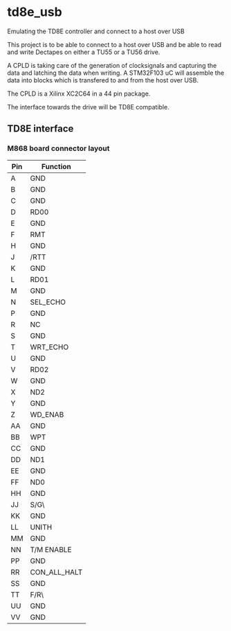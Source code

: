 # td8e_usb
Emulating the TD8E controller and connect to a host over USB

This project is to be able to connect to a host over USB and be able to read and write Dectapes on either a TU55 or a TU56 drive.

A CPLD is taking care of the generation of clocksignals and capturing the data and latching the data when writing. A STM32F103 uC will assemble the data into blocks which is transfered to and from the host over USB.

The CPLD is a Xilinx XC2C64 in a 44 pin package. 

The interface towards the drive will be TD8E compatible. 

## TD8E interface

### M868 board connector layout

|   Pin   |   Function |
|---------|------------|
|    A    |   GND      |
|    B    |   GND      |
|    C    |   GND      |
|    D    |   RD00     |
|    E    |   GND      |
|    F    |   RMT      |
|    H    |   GND      |
|    J    |   /RTT     |
|    K    |   GND      |
|    L    |   RD01     |
|    M    |   GND      |
|    N    | SEL_ECHO   |
|    P    |   GND      |
|    R    |    NC      |
|    S    |   GND      |
|    T    | WRT_ECHO   |
|    U    |   GND      |
|    V    |  RD02      |
|    W    |   GND      |
|    X    |   ND2      |
|    Y    |   GND      |
|    Z    |  WD_ENAB   |
|    AA   |   GND      |
|    BB   |   WPT      |
|    CC   |   GND      |
|    DD   |   ND1      |
|    EE   |   GND      |
|    FF   |   ND0      |
|    HH   |   GND      |
|    JJ   |   S/G\     |
|    KK   |   GND      |
|    LL   | UNITH      |
|    MM   |   GND      |
|    NN   | T/M ENABLE |
|    PP   |   GND      |
|    RR   | CON_ALL_HALT|
|    SS   |   GND      |
|    TT   |   F/R\     |
|    UU   |   GND      |
|    VV   |   GND      |
